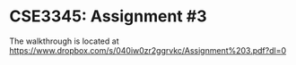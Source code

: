 # CSE3345: Assignment #3
The walkthrough is located at https://www.dropbox.com/s/040iw0zr2ggrvkc/Assignment%203.pdf?dl=0